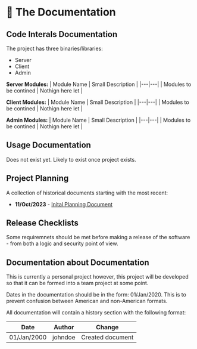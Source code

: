 # 📖 The Documentation 

## Code Interals Documentation

The project has three binaries/libraries:
- Server
- Client
- Admin

**Server Modules:**
| Module Name | Small Description |
|---|---|
| Modules to be contined | Nothign here let |

**Client Modules:**
| Module Name | Small Description |
|---|---|
| Modules to be contined | Nothign here let |

**Admin Modules:**
| Module Name | Small Description |
|---|---|
| Modules to be contined | Nothign here let |

## Usage Documentation

Does not exist yet. Likely to exist once project exists.

## Project Planning

A collection of historical documents starting with the most recent:

- **11/Oct/2023** - [Inital Planning Document](https://github.com/cz23in/conicaldb/docs/planning/11_Oct_2023_Initial_Planning_Document.md)

## Release Checklists

Some requiremnets should be met before making a release of the software - from both a logic and security point of view.

## Documentation about Documentation

This is currently a personal project however, this project will be developed so that it can be formed into a team project at some point.

Dates in the documentation should be in the form: 01/Jan/2020. This is to prevent confusion between American and non-American formats.

All documentation will contain a history section with the following format:

| Date | Author | Change |
|---|---|---|
| 01/Jan/2000 | johndoe | Created document |
